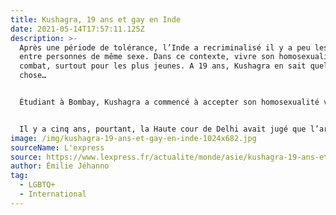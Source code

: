 ```yaml
---
title: Kushagra, 19 ans et gay en Inde
date: 2021-05-14T17:57:11.125Z
description: >-
  Après une période de tolérance, l’Inde a recriminalisé il y a peu les rapports
  entre personnes de même sexe. Dans ce contexte, vivre son homosexualité est un
  combat, surtout pour les plus jeunes. A 19 ans, Kushagra en sait quelque
  chose…


  Étudiant à Bombay, Kushagra a commencé à accepter son homosexualité voilà deux ans, quand il a rencontré son premier petit ami. Réservé, il ne s’affiche pas au premier abord. Il veut rester discret. En décembre dernier, la Cour suprême a repénalisé, en Inde, les rapports entre adultes de même sexe. 


  Il y a cinq ans, pourtant, la Haute cour de Delhi avait jugé que l’article 377, criminalisant l’homosexualité, constitue une violation des droits fondamentaux. Mais la Cour suprême n’est pas d’accord, semble-t-il, et son avis s’impose aussi au gouvernement, qui soutenait pour sa part le combat des associations LGBT (lesbiennes, gay, bisexuels et transsexuels). 
image: /img/kushagra-19-ans-et-gay-en-inde-1024x682.jpg
sourceName: L'express 
source: https://www.lexpress.fr/actualite/monde/asie/kushagra-19-ans-et-gay-en-inde_1322830.html
author: Émilie Jéhanno
tag:
  - LGBTQ+
  - International
---
```

